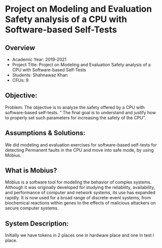 # Project on Modeling and Evaluation Safety analysis of a CPU with Software-based Self-Tests
<h2>Overview</h2>
<ul>
  <li>Academic Year: 2019-2021</li>
  <li>Project Title: Project on Modeling and Evaluation Safety analysis of a CPU with Software-based Self-Tests</li>
  <li>Students: Shahnawaz Khan</li>
  <li>CFUs: 9</li>
</ul>
<h2>Objective:</h2>
<p>Problem:
The objective is to analyze the safety offered by a CPU with software-based self-tests. “ The final goal is to understand and justify how to properly set such parameters for increasing the safety of the CPU”.</p>
<h2>Assumptions & Solutions:</h2>
<p>We did modeling and evaluation exercises for software-based self-tests for detecting Permanent faults in the CPU and move into safe mode, by using Mobius.</p>
<h2>What is Mobius?</h2>
<p>Mobius is a software tool for modeling the behavior of complex systems. Although it was originally developed for studying the reliability, availability, and performance of computer and network systems, its use has expanded rapidly. It is now used for a broad range of discrete-event systems, from biochemical reactions within genes to the effects of malicious attackers on secure computer systems.</p>
<h2>System Description:</h2>
<p>Initially we have tokens in 2 places one in hardware place and one in test l place.</p>
